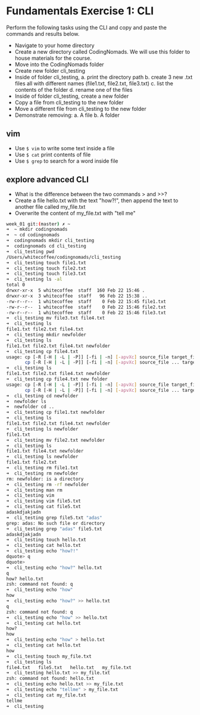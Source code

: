 # Fundamentals Exercise 1: CLI

Perform the following tasks using the CLI and copy and paste
the commands and results below.

- Navigate to your home directory
- Create a new directory called CodingNomads. We will use this folder
to house materials for the course.
- Move into the CodingNomads folder
- Create new folder cli_testing
- Inside of folder cli_testing,
    a. print the directory path
    b. create 3 new .txt files all with different names (file1.txt,
    file2.txt, file3.txt)
    c. list the contents of the folder
    d. rename one of the files
- Inside of folder cli_testing, create a new folder
- Copy a file from cli_testing to the new folder
- Move a different file from cli_testing to the new folder
- Demonstrate removing:
    a. A file
    b. A folder


## vim

- Use `$ vim` to write some text inside a file
- Use `$ cat` print contents of file
- Use `$ grep` to search for a word inside file


## explore advanced CLI

- What is the difference between the two commands > and >>?
- Create a file hello.txt with the text "how?!", then append the text
    to another file called my_file.txt
- Overwrite the content of my_file.txt with "tell me"

```bash
week_01 git:(master) ✗ ~
➜  ~ mkdir codingnomads
➜  ~ cd codingnomads 
➜  codingnomads mkdir cli_testing
➜  codingnomads cd cli_testing 
➜  cli_testing pwd
/Users/whitecoffee/codingnomads/cli_testing
➜  cli_testing touch file1.txt
➜  cli_testing touch file2.txt
➜  cli_testing touch file3.txt
➜  cli_testing ls -al
total 0
drwxr-xr-x  5 whitecoffee  staff  160 Feb 22 15:46 .
drwxr-xr-x  3 whitecoffee  staff   96 Feb 22 15:38 ..
-rw-r--r--  1 whitecoffee  staff    0 Feb 22 15:45 file1.txt
-rw-r--r--  1 whitecoffee  staff    0 Feb 22 15:46 file2.txt
-rw-r--r--  1 whitecoffee  staff    0 Feb 22 15:46 file3.txt
➜  cli_testing mv file3.txt file4.txt
➜  cli_testing ls
file1.txt file2.txt file4.txt
➜  cli_testing mkdir newfolder
➜  cli_testing ls
file1.txt file2.txt file4.txt newfolder
➜  cli_testing cp file4.txt
usage: cp [-R [-H | -L | -P]] [-fi | -n] [-apvXc] source_file target_file
       cp [-R [-H | -L | -P]] [-fi | -n] [-apvXc] source_file ... target_directory
➜  cli_testing ls
file1.txt file2.txt file4.txt newfolder
➜  cli_testing cp file4.txt new folder
usage: cp [-R [-H | -L | -P]] [-fi | -n] [-apvXc] source_file target_file
       cp [-R [-H | -L | -P]] [-fi | -n] [-apvXc] source_file ... target_directory
➜  cli_testing cd newfolder 
➜  newfolder ls
➜  newfolder cd ..
➜  cli_testing cp file1.txt newfolder 
➜  cli_testing ls
file1.txt file2.txt file4.txt newfolder
➜  cli_testing ls newfolder 
file1.txt
➜  cli_testing mv file2.txt newfolder 
➜  cli_testing ls
file1.txt file4.txt newfolder
➜  cli_testing ls newfolder 
file1.txt file2.txt
➜  cli_testing rm file1.txt 
➜  cli_testing rm newfolder 
rm: newfolder: is a directory
➜  cli_testing rm -rf newfolder 
➜  cli_testing man rm       
➜  cli_testing vim
➜  cli_testing vim file5.txt
➜  cli_testing cat file5.txt 
adaskdjakjadn
➜  cli_testing grep file5.txt "adas"
grep: adas: No such file or directory
➜  cli_testing grep "adas" file5.txt 
adaskdjakjadn
➜  cli_testing touch hello.txt
➜  cli_testing cat hello.txt 
➜  cli_testing echo "how?!"   
dquote> q
dquote> 
➜  cli_testing echo "how?" hello.txt
q
how? hello.txt
zsh: command not found: q
➜  cli_testing echo "how"
how
➜  cli_testing echo "how?" >> hello.txt 
q
zsh: command not found: q
➜  cli_testing echo "how" >> hello.txt  
➜  cli_testing cat hello.txt 
how?
how
➜  cli_testing echo "how" > hello.txt 
➜  cli_testing cat hello.txt         
how
➜  cli_testing touch my_file.txt    
➜  cli_testing ls    
file4.txt   file5.txt   hello.txt   my_file.txt
➜  cli_testing hello.txt >> my_file.txt 
zsh: command not found: hello.txt
➜  cli_testing echo hello.txt >> my_file.txt
➜  cli_testing echo "tellme" > my_file.txt
➜  cli_testing cat my_file.txt 
tellme
➜  cli_testing 
```